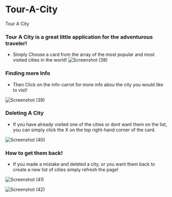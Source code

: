 # Tour-A-City
Tour A City

### Tour A City is a great little application for the adventurous traveler!

 * Simply Choose a card from the array of the most popular and most vistied cities in the world!
![Screenshot (38)](https://user-images.githubusercontent.com/46428004/57349549-8d042380-7128-11e9-9af7-a5cc0bcd77f2.png)

### Finding more Info

* Then Click on the info-carrot for more info abou the city you would like to vist!

![Screenshot (39)](https://user-images.githubusercontent.com/46428004/57349570-a86f2e80-7128-11e9-94df-099aeb7a96e4.png)

### Deleting A City
* If you have already visited one of the cities or dont want them on the list, you can simply click the X on the top right-hand corner of the card.

![Screenshot (40)](https://user-images.githubusercontent.com/46428004/57349623-d9e7fa00-7128-11e9-9dd9-167243de2aa7.png)




### How to get them back!
* If you made a mistake and deleted a city, or you want them back to create a new list of cities simply refresh the page!

![Screenshot (41)](https://user-images.githubusercontent.com/46428004/57349755-42cf7200-7129-11e9-9de5-20ee7b6eddad.png)

![Screenshot (42)](https://user-images.githubusercontent.com/46428004/57349788-685c7b80-7129-11e9-8e6e-554b0bcbd1d1.png)

